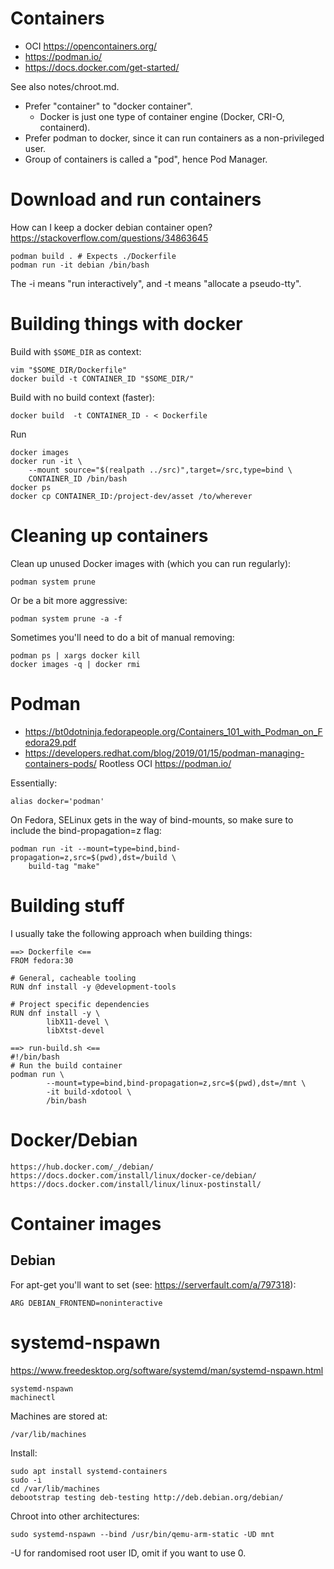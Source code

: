 # Containers
* OCI https://opencontainers.org/
* https://podman.io/
* https://docs.docker.com/get-started/

See also notes/chroot.md.

* Prefer "container" to "docker container".
    * Docker is just one type of container engine (Docker, CRI-O, containerd).
* Prefer podman to docker, since it can run containers as a non-privileged user.
* Group of containers is called a "pod", hence Pod Manager.

# Download and run containers
How can I keep a docker debian container open?
https://stackoverflow.com/questions/34863645

    podman build . # Expects ./Dockerfile
    podman run -it debian /bin/bash

The -i means "run interactively", and -t means "allocate a pseudo-tty".

# Building things with docker
Build with `$SOME_DIR` as context:

    vim "$SOME_DIR/Dockerfile"
    docker build -t CONTAINER_ID "$SOME_DIR/"

Build with no build context (faster):

    docker build  -t CONTAINER_ID - < Dockerfile

Run

    docker images
    docker run -it \
        --mount source="$(realpath ../src)",target=/src,type=bind \
        CONTAINER_ID /bin/bash
    docker ps
    docker cp CONTAINER_ID:/project-dev/asset /to/wherever

# Cleaning up containers
Clean up unused Docker images with (which you can run regularly):

    podman system prune

Or be a bit more aggressive:

    podman system prune -a -f

Sometimes you'll need to do a bit of manual removing:

    podman ps | xargs docker kill
    docker images -q | docker rmi

# Podman
- https://bt0dotninja.fedorapeople.org/Containers_101_with_Podman_on_Fedora29.pdf
- https://developers.redhat.com/blog/2019/01/15/podman-managing-containers-pods/
Rootless OCI https://podman.io/

Essentially:

    alias docker='podman'

On Fedora, SELinux gets in the way of bind-mounts, so make sure to include the
bind-propagation=z flag:

    podman run -it --mount=type=bind,bind-propagation=z,src=$(pwd),dst=/build \
        build-tag "make"

# Building stuff
I usually take the following approach when building things:

    ==> Dockerfile <==
    FROM fedora:30

    # General, cacheable tooling
    RUN dnf install -y @development-tools

    # Project specific dependencies
    RUN dnf install -y \
            libX11-devel \
            libXtst-devel

    ==> run-build.sh <==
    #!/bin/bash
    # Run the build container
    podman run \
            --mount=type=bind,bind-propagation=z,src=$(pwd),dst=/mnt \
            -it build-xdotool \
            /bin/bash

# Docker/Debian

    https://hub.docker.com/_/debian/
    https://docs.docker.com/install/linux/docker-ce/debian/
    https://docs.docker.com/install/linux/linux-postinstall/

# Container images
## Debian
For apt-get you'll want to set (see: https://serverfault.com/a/797318):

    ARG DEBIAN_FRONTEND=noninteractive


# systemd-nspawn
https://www.freedesktop.org/software/systemd/man/systemd-nspawn.html

    systemd-nspawn
    machinectl

Machines are stored at:

    /var/lib/machines

Install:

    sudo apt install systemd-containers
    sudo -i
    cd /var/lib/machines
    debootstrap testing deb-testing http://deb.debian.org/debian/

Chroot into other architectures:

    sudo systemd-nspawn --bind /usr/bin/qemu-arm-static -UD mnt

-U for randomised root user ID, omit if you want to use 0.
